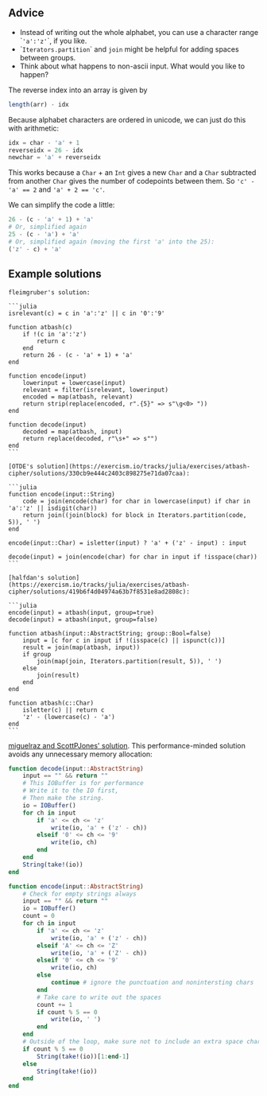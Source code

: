 ## Advice

- Instead of writing out the whole alphabet, you can use a character range \``'a':'z'`\`, if you like.
- \``Iterators.partition`\` and `join` might be helpful for adding spaces between groups.
- Think about what happens to non-ascii input. What would you like to happen?

The reverse index into an array is given by

```julia
length(arr) - idx
```

Because alphabet characters are ordered in unicode, we can just do this with arithmetic:

```julia
idx = char - 'a' + 1
reverseidx = 26 - idx
newchar = 'a' + reverseidx
```

This works because a `Char` + an `Int` gives a new `Char` and a `Char` subtracted from another `Char` gives the number of codepoints between them. So `'c' - 'a' == 2` and `'a' + 2 == 'c'`.

We can simplify the code a little:

```julia
26 - (c - 'a' + 1) + 'a'
# Or, simplified again
25 - (c - 'a') + 'a'
# Or, simplified again (moving the first 'a' into the 25):
('z' - c) + 'a'
```


## Example solutions

````
fleimgruber's solution:

```julia
isrelevant(c) = c in 'a':'z' || c in '0':'9'

function atbash(c)
    if !(c in 'a':'z')
        return c
    end
    return 26 - (c - 'a' + 1) + 'a'
end

function encode(input)
    lowerinput = lowercase(input)
    relevant = filter(isrelevant, lowerinput)
    encoded = map(atbash, relevant)
    return strip(replace(encoded, r".{5}" => s"\g<0> "))
end

function decode(input)
    decoded = map(atbash, input)
    return replace(decoded, r"\s+" => s"")
end
```
````


````
[OTDE's solution](https://exercism.io/tracks/julia/exercises/atbash-cipher/solutions/330cb9e444c2403c898275e71da07caa):

```julia
function encode(input::String)
    code = join(encode(char) for char in lowercase(input) if char in 'a':'z' || isdigit(char))
    return join((join(block) for block in Iterators.partition(code, 5)), ' ')
end

encode(input::Char) = isletter(input) ? 'a' + ('z' - input) : input

decode(input) = join(encode(char) for char in input if !isspace(char))
```
````

````
[halfdan's solution](https://exercism.io/tracks/julia/exercises/atbash-cipher/solutions/419b6f4d04974a63b7f8531e8ad2808c):

```julia
encode(input) = atbash(input, group=true)
decode(input) = atbash(input, group=false)

function atbash(input::AbstractString; group::Bool=false)
    input = [c for c in input if !(isspace(c) || ispunct(c))]
    result = join(map(atbash, input))
    if group
        join(map(join, Iterators.partition(result, 5)), ' ')
    else
        join(result)
    end
end

function atbash(c::Char)
    isletter(c) || return c
    'z' - (lowercase(c) - 'a')
end
```

````
[miguelraz and ScottPJones' solution](https://exercism.io/tracks/julia/exercises/atbash-cipher/solutions/037a4f733e734097a37b3287e84be40f). This performance-minded solution avoids any unnecessary memory allocation:

```julia
function decode(input::AbstractString)
    input == "" && return ""
    # This IOBuffer is for performance
    # Write it to the IO first,
    # Then make the string.
    io = IOBuffer()
    for ch in input
        if 'a' <= ch <= 'z'
            write(io, 'a' + ('z' - ch))
        elseif '0' <= ch <= '9'
            write(io, ch)
        end
    end
    String(take!(io))
end

function encode(input::AbstractString)
    # Check for empty strings always
    input == "" && return ""
    io = IOBuffer()
    count = 0
    for ch in input
        if 'a' <= ch <= 'z'
            write(io, 'a' + ('z' - ch))
        elseif 'A' <= ch <= 'Z'
            write(io, 'a' + ('Z' - ch))
        elseif '0' <= ch <= '9'
            write(io, ch)
        else
            continue # ignore the punctuation and nonintersting chars
        end
        # Take care to write out the spaces
        count += 1
        if count % 5 == 0
            write(io, ' ')
        end
    end
    # Outside of the loop, make sure not to include an extra space char
    if count % 5 == 0
        String(take!(io))[1:end-1]
    else
        String(take!(io))
    end
end
```
````
